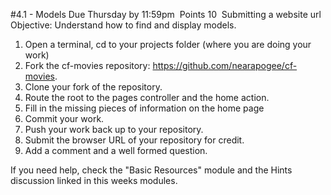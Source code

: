 #4.1 - Models
Due Thursday by 11:59pm 
Points 10 
Submitting a website url
Objective: Understand how to find and display models.
 1. Open a terminal, cd to your projects folder (where you are doing your work)
 2. Fork the cf-movies repository: https://github.com/nearapogee/cf-movies.
 3. Clone your fork of the repository.
 4. Route the root to the pages controller and the home action.
 5. Fill in the missing pieces of information on the home page
 6. Commit your work.
 7. Push your work back up to your repository.
 8. Submit the browser URL of your repository for credit.
 9. Add a comment and a well formed question.

If you need help, check the "Basic Resources" module and the Hints discussion linked in this weeks modules.

